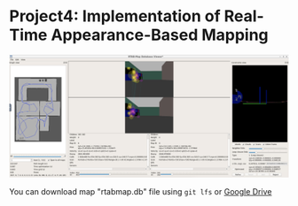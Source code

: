 # Project4: Implementation of Real-Time Appearance-Based Mapping


![](https://github.com/minoring/robot/blob/master/Project4/resources/Mapping.png)

You can download map "rtabmap.db" file using `git lfs` or [Google Drive](https://drive.google.com/file/d/1EQYXsRn87P7n8TA9i2_W3y9fThA6CEDK/view?usp=sharing)

